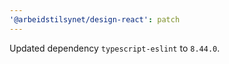 ```yaml
---
'@arbeidstilsynet/design-react': patch
---
```


Updated dependency `typescript-eslint` to `8.44.0`.
